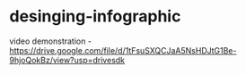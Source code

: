 # desinging-infographic
video demonstration -https://drive.google.com/file/d/1tFsuSXQCJaA5NsHDJtG1Be-9hjoQokBz/view?usp=drivesdk
